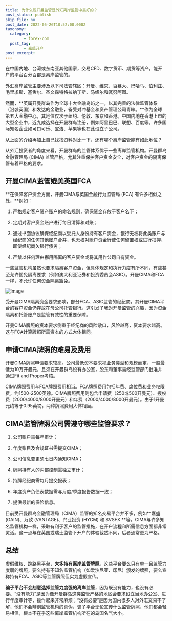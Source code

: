 ```yaml
---
title: 为什么说开曼监管是外汇离岸监管中最好的？
post_status: publish
skip_file: no
post_date: 2022-05-26T10:52:00.000Z
taxonomy:
  category:
        - forex-com
  post_tag:
        - 嘉盛开户
post_excerpt: 
---
```

在中国内地、台湾或东南亚其他国家，交易CFD、数字货币、期货等资产，能开户的平台百分百都是离岸监管的。

外汇离岸监管主要涉及以下司法管辖区：开曼、维京、百慕大、巴哈马、伯利兹、毛里求斯、塞舌尔、圣文森特格拉纳丁斯、马绍尔和瓦努阿图。

然而，**英属开曼群岛作为全球十大金融岛屿之一，以其完善的法律监管体系（沿袭英国）和发达的金融业，备受对冲基金和资产管理公司青睐。**作为全球第五大金融中心，其地位仅次于纽约、伦敦、东京和香港。中国内地在香港上市的大型企业中，近九成选择在开曼群岛注册，例如阿里巴巴、联想、百度等。许多国际知名企业如可口可乐、宝洁、苹果等也在此设立子公司。

从上面的介绍再加上自己找找资料对比一下，还有哪个离岸监管能有如此地位？

从外汇投资者的角度来看，开曼群岛的监管体系优于一些离岸监管机构。开曼群岛金融管理局 (CIMA) 监管严格，尤其注重保护客户资金安全，对客户资金的隔离保管有着严格的要求。

## 开曼CIMA监管媲美英国FCA

**在保障客户资金方面，开曼CIMA与英国金融行为监管局 (FCA) 有许多相似之处，**例如：

1. 严格规定客户资产账户的命名规则，确保资金存放于客户名下；

1. 定期对客户资金账户进行每日清算和对账；

1. 通过书面协议确保经纪商以受托人身份持有客户资金，银行无权将此类账户与经纪商的任何其他账户合并，也无权对账户资金行使任何留置权或进行扣押，即使经纪商欠银行债务；

1. 严禁以任何理由挪用隔离的客户资金或将其用作公司自有资金。

一些监管机构虽然也要求隔离客户资金，但具体规定和执行力度有所不同，有些甚至允许豁免隔离要求（例如澳大利亚证券和投资委员会ASIC）。开曼CIMA和FCA一样，不允许任何资金隔离豁免。

![Image](https://prod-files-secure.s3.us-west-2.amazonaws.com/39ed1227-6d7d-4570-be36-9ccd4a2c4241/bd849744-3fcb-4a37-8312-357962c8f065/image.png?X-Amz-Algorithm=AWS4-HMAC-SHA256&X-Amz-Content-Sha256=UNSIGNED-PAYLOAD&X-Amz-Credential=ASIAZI2LB466RK65MO5H%2F20251031%2Fus-west-2%2Fs3%2Faws4_request&X-Amz-Date=20251031T221316Z&X-Amz-Expires=3600&X-Amz-Security-Token=IQoJb3JpZ2luX2VjEFYaCXVzLXdlc3QtMiJIMEYCIQCFrmjbj33h7DpgwkP5GgRrW%2F5MkOxnCt0P4W0fkt%2BK6wIhALy2z08YB0TgUkkT57fNfXPNkcJLKXigQOZ%2FD3mEy%2FqzKv8DCB8QABoMNjM3NDIzMTgzODA1Igx5g5Kg4kByvuEFKwUq3AO%2FvKuKCDutdZeA8f7WgSNsoPp%2BpVMZv84zUYORz27NNXtvQDqu9736WX7PRyViexydaBP68LuEgSQrOa7ypif%2BpjR01i0bXOkg9clTQU0XkoUJYqu5WmTza1B6kxwCc0OjLladJBVTyilqyXVDVPcA98jPGGNzS%2FKEKqEIPNQpkaW%2B1f4FQmfUqGsgAy79FEbCZlg36FEneCB2HwUV84%2Fmit7zT3KStMigRRN3ef5zqjiPfj4j6AhWSaR4SLxhEYdD9rIbjwWuO15QiWHP3rYang3tGNtCrETFu2Vi5R7uv4rPWgOfurfPlHF3NB1c6XG1pSToGu%2FbDSdlzLEWihZNO0BADeFumhKjJjznlwal8JJBxUSZ5uvIEIm6aFel4fMh%2F%2FVXW0V4Yemh8eRJZ1jbrETuNvIeNBpKnR%2BDAPmXVp0zSSvq0WSl4HZF2elaFysQCmkbTsaY3HNPDPsF7KN%2BjqrWLRREdqVzPHqgCXXi3OiJIB3nuxA4KZGlAMch1s90BTnbh7ietTT7Lo7Rnh%2BdgdbU0fyt5bUhc3msh0eJlglEvQfvnnXW9%2BnxHPbKJCJqXDfOOOcQMtE91TPz%2FefemileaVTK8RsHqDB341FpK9u0pSLZurZxlru%2BiDCj4ZTIBjqkAZneYeQfNY3%2B68hxKpKjDVu2U6beZdlMUjW5nRoziYG0WEq4rw6SG3mN20MJ2dO5%2FZ%2FbkF5GtWwYGUSe9eRKrRGD7bF2YJGmiIiAx8gjyJcWY3U%2BkTzC2ttQ7X12kjgvZwDjmRwbxzElgSq1ImSsscDGJ1VFOSbdJD7IRkIAM7zRV%2BDZ7WFPj%2F4x7n2rPMfA%2BFVI0K3eOb5AhXI0gjf0lxHoXGru&X-Amz-Signature=9b074d7d8a4d9dca8945eda2cadc1a8c0217effdb6978de1888fd4f34b147bdb&X-Amz-SignedHeaders=host&x-amz-checksum-mode=ENABLED&x-id=GetObject)

受开曼CIMA隔离资金要求影响，部分FCA、ASIC监管的经纪商，其开曼CIMA平台的客户资金仍存放在母公司托管银行。这引发了我对开曼监管的兴趣，因为资金隔离和托管账户是监管有效性的重要保障。

开曼CIMA牌照的资本要求侧重于经纪商的风险敞口，风险越高，资本要求越高。这与FCA计算牌照所需资本的方式大体相同。

## **申请CIMA牌照的难易及费用**

开曼CIMA牌照申请要求较高。公司最低资本要求视业务类型和规模而定，一般最低为10万开曼元，且须在开曼群岛设有办公室，股东和董事需经监管部门批准并通过Fit and Proper考核。

CIMA牌照费用与FCA牌照费用相当。FCA牌照费用包括年费、席位费和业务权限费，约1500-2500英镑。CIMA牌照费用则包含申请费（250或500开曼元）、授权费（2000/4000/8000开曼元）和年费（2000/4000/8000开曼元）。由于1开曼元约等于0.95英镑，两种牌照费用大体相当。

## CIMA监管牌照公司需遵守哪些监管要求？

1. 公司账户需每年审计；

1. 年度账目及合规证书需提交CIMA；

1. 公司信息变更须七日内通知CIMA；

1. 牌照持有人的内部控制需独立审计；

1. 持牌经纪商需每月提交报表；

1. 年度资产负债表数据需与月度/季度报告数据一致；

1. 提供最新的保险信息。

目前受开曼群岛金融管理局（CIMA）监管的知名交易平台并不多，例如**嘉盛 (GAIN)、万致 (VANTAGE)、兴业投资 (HYCM) 和 SVSFX **等。CIMA与许多知名监管机构一样，采取有利于客户的监管措施，在开户流程和所需信息方面都非常灵活。这一点与在英国或瑞士监管下开户的体验截然不同，后者通常更为严格。

## 总结

虚假维权、跑路黑平台，**大多持有离岸监管牌照**。这些平台要么只有单一且监管力度弱的牌照，要么持有不知名监管机构（如爱沙尼亚、印尼）颁发的牌照，要么宣称持有FCA、ASIC等监管牌照但实为虚假宣传。

**骗子平台不会刻意选择监管力度强的离岸监管**，因为既没有能力，也没有必要。“没有能力”是因为像开曼群岛这类监管严格的地区会要求设立当地办公室、进行年度审计等，操作起来非常麻烦；“没有必要”是因为国内很多人对外汇交易不了解，他们不会辨别监管机构的真伪，骗子平台无论宣传什么监管牌照，他们都会轻易相信，根本不在乎这些离岸监管机构所在的岛国名气大小。